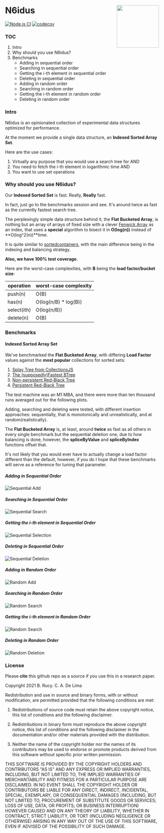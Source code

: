# N6idus <img height="138.5" src="./imgs/logo.png" align="right"/>
[![Node.js CI](https://github.com/brurucy/n6idus/actions/workflows/node.js.yml/badge.svg?branch=master)](https://github.com/brurucy/n6idus/actions/workflows/node.js.yml)
[![codecov](https://codecov.io/gh/brurucy/n6idus/branch/master/graph/badge.svg?token=QXJ6IGPOOX)](https://codecov.io/gh/brurucy/n6idus)

### TOC

  1. Intro
  2. Why should you use N6idus?
  3. Benchmarks
     * Adding in sequential order
     * Searching in sequential order
     * Getting the i-th element in sequential order
     * Deleting in sequential order
     * Adding in random order
     * Searching in random order
     * Getting the i-th element in random order
     * Deleting in random order

### Intro

N6idus is an opinionated collection of experimental data structures optimized for performance.

At the moment we provide a single data structure, an **Indexed Sorted Array Set**.

Here are the use cases:

1. Virtually any purpose that you would use a search tree for AND
2. You need to fetch the i-th element in logarithmic time AND
3. You want to use set operations

### Why should you use N6idus?

Our **Indexed Sorted Set** is fast. Really, **Really** fast.

In fact, just go to the benchmarks session and see. It's around twice as fast as the currently fastest search tree.

The perplexingly simple data structure behind it, the **Flat Bucketed Array**, is nothing but an array of arrays of fixed size
with a clever [Fenwick Array](https://en.wikipedia.org/wiki/Fenwick_tree) as an index, that uses a **special** algorithm 
to bisect it in **O(log(n))** instead of **O(log^2(n))**time.

It is quite similar to [sortedcontainers](https://github.com/grantjenks/python-sortedcontainers), with the main difference
being in the indexing and balancing strategy.

**Also, we have 100% test coverage.**

Here are the worst-case complexities, with **B** being the **load factor/bucket size**:

| operation   |     worst-case complexity  |
|-------------|--------------------------- |
| push(n)     |         O(B)               |
| has(n)      |  O(log(n/B) * log(B))      |
| select(ith) |   O(log(n/B))              |
| delete(n)   |   O(B)                     |

### Benchmarks

#### **Indexed Sorted Array Set**

We've benchmarked the **Flat Bucketed Array**, with differing **Load Factor** values against the **most popular** collections for sorted sets:

1. [Splay Tree from CollectionsJS](https://www.collectionsjs.com/sorted-set)
2. [The (supposedly)Fastest BTree](https://www.npmjs.com/package/sorted-btree)
3. [Non-persistent Red-Black Tree](https://www.npmjs.com/package/bintrees)
4. [Persistent Red-Black Tree](https://www.npmjs.com/package/functional-red-black-tree)

The test machine was an M1 MBA, and there were more than ten thousand runs averaged out for the following plots.

Adding, searching and deleting were tested, with different insertion approaches: sequentially, that is
monotonically and unrealistically, and at random(realistically).

The **Flat Bucketed Array** is, at least, around **twice** as fast as all others in every single benchmark but the sequential
deletion one, due to how balancing is done, however, the **spliceByValue** and **spliceByIndex** functions offset that.

It's not likely that you would ever have to actually change a load factor different than the default, however, if you do
I hope that these benchmarks will serve as a reference for tuning that parameter.

##### Adding in Sequential Order

![Sequential Add](./imgs/add_seq.png)

##### Searching in Sequential Order

![Sequential Search](./imgs/get_seq.png)

##### Getting the i-th element in Sequential Order

![Sequential Selection](./imgs/select_seq.png)

##### Deleting in Sequential Order

![Sequential Deletion](./imgs/delete_seq.png)

##### Adding in Random Order

![Random Add](./imgs/add_rand.png)

##### Searching in Random Order

![Random Search](./imgs/get_rand.png)

##### Getting the i-th element in Random Order

![Random Search](./imgs/select_rand.png)

##### Deleting in Random Order

![Random Deletion](./imgs/delete_rand.png)

### License

Please **cite** this github repo as a source if you use this in a research paper.

Copyright 2021 B. Rucy. C. A. De Lima

Redistribution and use in source and binary forms, with or without modification, are permitted provided that the following conditions are met:

1. Redistributions of source code must retain the above copyright notice, this list of conditions and the following disclaimer.

2. Redistributions in binary form must reproduce the above copyright notice, this list of conditions and the following disclaimer in the documentation and/or other materials provided with the distribution.

3. Neither the name of the copyright holder nor the names of its contributors may be used to endorse or promote products derived from this software without specific prior written permission.

THIS SOFTWARE IS PROVIDED BY THE COPYRIGHT HOLDERS AND CONTRIBUTORS "AS IS" AND ANY EXPRESS OR IMPLIED WARRANTIES, INCLUDING, BUT NOT LIMITED TO, THE IMPLIED WARRANTIES OF MERCHANTABILITY AND FITNESS FOR A PARTICULAR PURPOSE ARE DISCLAIMED. IN NO EVENT SHALL THE COPYRIGHT HOLDER OR CONTRIBUTORS BE LIABLE FOR ANY DIRECT, INDIRECT, INCIDENTAL, SPECIAL, EXEMPLARY, OR CONSEQUENTIAL DAMAGES (INCLUDING, BUT NOT LIMITED TO, PROCUREMENT OF SUBSTITUTE GOODS OR SERVICES; LOSS OF USE, DATA, OR PROFITS; OR BUSINESS INTERRUPTION) HOWEVER CAUSED AND ON ANY THEORY OF LIABILITY, WHETHER IN CONTRACT, STRICT LIABILITY, OR TORT (INCLUDING NEGLIGENCE OR OTHERWISE) ARISING IN ANY WAY OUT OF THE USE OF THIS SOFTWARE, EVEN IF ADVISED OF THE POSSIBILITY OF SUCH DAMAGE.
